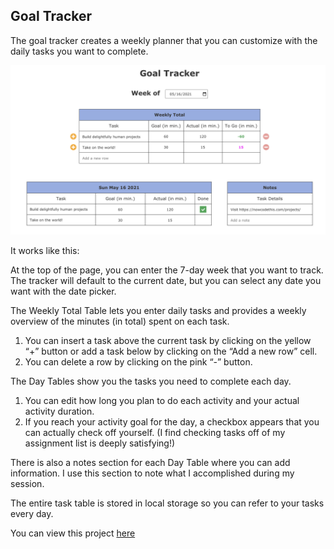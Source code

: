## Goal Tracker

The goal tracker creates a weekly planner that you can customize with the daily tasks you want to complete.

![Goal Tracker App Screenshot](screenshots/goal-tracker-app.png "Goal Tracker App Screenshot")

It works like this:

At the top of the page, you can enter the 7-day week that you want to track. The tracker will default to the current date, but you can select any date you want with the date picker.

The Weekly Total Table lets you enter daily tasks and provides a weekly overview of the minutes (in total) spent on each task.

<ol>
<li>You can insert a task above the current task by clicking on the yellow “+” button or add a task below by clicking on the “Add a new row” cell.</li>
<li>You can delete a row by clicking on the pink “-” button.</li>
</ol>

The Day Tables show you the tasks you need to complete each day.

<ol>
<li>You can edit how long you plan to do each activity and your actual activity duration.</li>
<li>If you reach your activity goal for the day, a checkbox appears that you can actually check off yourself. (I find checking tasks off of my assignment list is deeply satisfying!)</li>
</ol>

There is also a notes section for each Day Table where you can add information. I use this section to note what I accomplished during my session.

The entire task table is stored in local storage so you can refer to your tasks every day.

You can view this project <a href="https://nowcodethis.netlify.app/">here</a>
